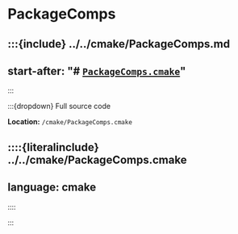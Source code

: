 # PackageComps

:::{include} ../../cmake/PackageComps.md
---
start-after: "# [`PackageComps.cmake`](PackageComps.cmake)"
---
:::

:::{dropdown} Full source code

**Location:** `/cmake/PackageComps.cmake`

::::{literalinclude} ../../cmake/PackageComps.cmake
---
language: cmake
---
::::

:::
